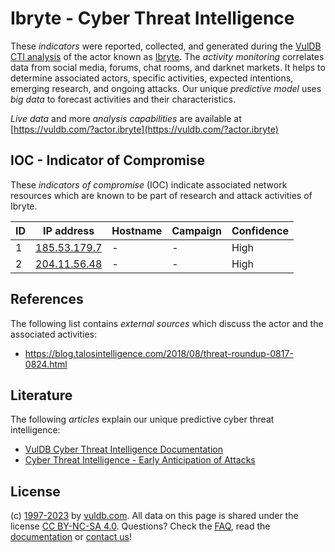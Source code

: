 # Ibryte - Cyber Threat Intelligence

These _indicators_ were reported, collected, and generated during the [VulDB CTI analysis](https://vuldb.com/?kb.cti) of the actor known as [Ibryte](https://vuldb.com/?actor.ibryte). The _activity monitoring_ correlates data from social media, forums, chat rooms, and darknet markets. It helps to determine associated actors, specific activities, expected intentions, emerging research, and ongoing attacks. Our unique _predictive model_ uses _big data_ to forecast activities and their characteristics.

_Live data_ and more _analysis capabilities_ are available at [https://vuldb.com/?actor.ibryte](https://vuldb.com/?actor.ibryte)

## IOC - Indicator of Compromise

These _indicators of compromise_ (IOC) indicate associated network resources which are known to be part of research and attack activities of Ibryte.

ID | IP address | Hostname | Campaign | Confidence
-- | ---------- | -------- | -------- | ----------
1 | [185.53.179.7](https://vuldb.com/?ip.185.53.179.7) | - | - | High
2 | [204.11.56.48](https://vuldb.com/?ip.204.11.56.48) | - | - | High

## References

The following list contains _external sources_ which discuss the actor and the associated activities:

* https://blog.talosintelligence.com/2018/08/threat-roundup-0817-0824.html

## Literature

The following _articles_ explain our unique predictive cyber threat intelligence:

* [VulDB Cyber Threat Intelligence Documentation](https://vuldb.com/?kb.cti)
* [Cyber Threat Intelligence - Early Anticipation of Attacks](https://www.scip.ch/en/?labs.20201022)

## License

(c) [1997-2023](https://vuldb.com/?kb.changelog) by [vuldb.com](https://vuldb.com/?kb.about). All data on this page is shared under the license [CC BY-NC-SA 4.0](https://creativecommons.org/licenses/by-nc-sa/4.0/). Questions? Check the [FAQ](https://vuldb.com/?kb.faq), read the [documentation](https://vuldb.com/?kb) or [contact us](https://vuldb.com/?contact)!
